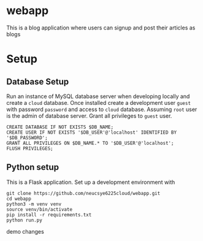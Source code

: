 # webapp

This is a blog application where users can signup and post their articles as blogs

# Setup

## Database Setup

Run an instance of MySQL database server when developing locally and create a `cloud` database. Once installed create a development user `guest` with password `password` and access to `cloud` database. Assuming `root` user is the admin of database server. Grant all privileges to `guest` user.

    CREATE DATABASE IF NOT EXISTS $DB_NAME;
    CREATE USER IF NOT EXISTS '$DB_USER'@'localhost' IDENTIFIED BY '$DB_PASSWORD';
    GRANT ALL PRIVILEGES ON $DB_NAME.* TO '$DB_USER'@'localhost';
    FLUSH PRIVILEGES;

## Python setup

This is a Flask application. Set up a development environment with

    git clone https://github.com/neucsye6225cloud/webapp.git
    cd webapp
    python3 -m venv venv
    source venv/bin/activate
    pip install -r requirements.txt
    python run.py


demo changes
